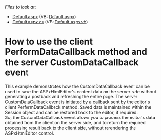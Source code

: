 <!-- default file list -->
*Files to look at*:

* [Default.aspx](./CS/HtmlEditorSaveHtml/Default.aspx) (VB: [Default.aspx](./VB/HtmlEditorSaveHtml/Default.aspx))
* [Default.aspx.cs](./CS/HtmlEditorSaveHtml/Default.aspx.cs) (VB: [Default.aspx.vb](./VB/HtmlEditorSaveHtml/Default.aspx.vb))
<!-- default file list end -->
# How to use the client PerformDataCallback method and the server CustomDataCallback event


<p>This example demonstrates how the CustomDataCallback event can be used to save the ASPxHtmlEditor's content data on the server side without generating a postback and refreshing the entire page. The server CustomDataCallback event is initiated by a callback sent by the editor's client PerformDataCallback method. Saved data is maintained within the Session object and can be restored back to the editor, if required.<br />
So, the CustomDataCallback event allows you to process the editor's data obtained from the client on the server side, and to return the required processing result back to the client side, without rerendering the ASPxHtmlEditor control.</p>

<br/>


